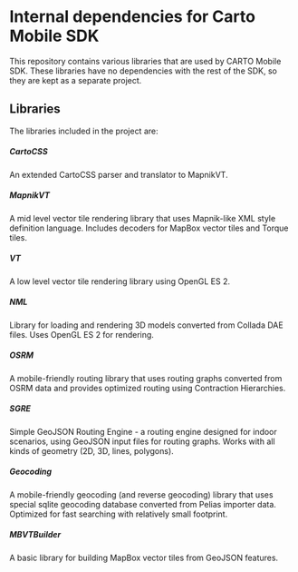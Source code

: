 # Internal dependencies for Carto Mobile SDK

This repository contains various libraries that are used by CARTO Mobile SDK.
These libraries have no dependencies with the rest of the SDK, so they
are kept as a separate project.

## Libraries

The libraries included in the project are:

##### CartoCSS
An extended CartoCSS parser and translator to MapnikVT.

##### MapnikVT
A mid level vector tile rendering library that uses Mapnik-like XML style definition language. Includes decoders for MapBox vector tiles and Torque tiles.

#####  VT
A low level vector tile rendering library using OpenGL ES 2.

##### NML
Library for loading and rendering 3D models converted from Collada DAE files. Uses OpenGL ES 2 for rendering.

##### OSRM
A mobile-friendly routing library that uses routing graphs converted from OSRM data and provides optimized routing using Contraction Hierarchies.

##### SGRE
Simple GeoJSON Routing Engine - a routing engine designed for indoor scenarios, using GeoJSON input files for routing graphs. Works with all kinds of geometry (2D, 3D, lines, polygons).

##### Geocoding
A mobile-friendly geocoding (and reverse geocoding) library that uses special sqlite geocoding database converted from Pelias importer data. Optimized for fast searching with relatively small footprint.

##### MBVTBuilder
A basic library for building MapBox vector tiles from GeoJSON features.
